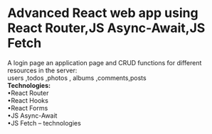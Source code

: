 # Advanced React web app using React Router,JS Async-Await,JS Fetch
A login page an application page and CRUD functions for different resources in the server:<br>
users ,todos ,photos , albums ,comments,posts<br>
 **Technologies:**<br>
•React Router <br>
•React Hooks<br>
•React Forms <br>
•JS Async-Await <br>
•JS Fetch – technologies<br>
